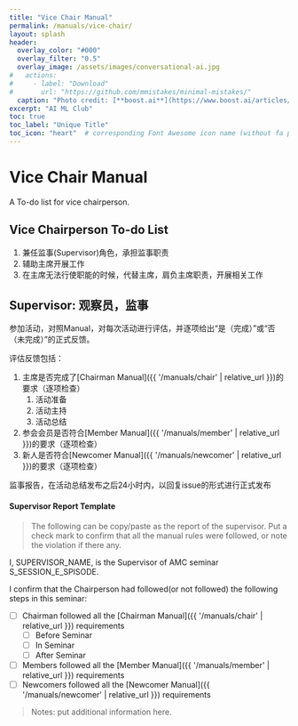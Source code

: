 ```yaml
---
title: "Vice Chair Manual"
permalink: /manuals/vice-chair/
layout: splash
header:
  overlay_color: "#000"
  overlay_filter: "0.5"
  overlay_image: /assets/images/conversational-ai.jpg
#   actions:
#     - label: "Download"
#       url: "https://github.com/mmistakes/minimal-mistakes/"
  caption: "Photo credit: [**boost.ai**](https://www.boost.ai/articles/2018/10/17/six-ways-conversational-ai-will-enhance-your-company)"
excerpt: "AI ML Club"
toc: true
toc_label: "Unique Title"
toc_icon: "heart"  # corresponding Font Awesome icon name (without fa prefix)
---
```


# Vice Chair Manual

A To-do list for vice chairperson.

## Vice Chairperson To-do List

1. 兼任监事(Supervisor)角色，承担监事职责
1. 辅助主席开展工作
1. 在主席无法行使职能的时候，代替主席，肩负主席职责，开展相关工作

## Supervisor: 观察员，监事

参加活动，对照Manual，对每次活动进行评估，并逐项给出“是（完成）”或“否（未完成）”的正式反馈。

评估反馈包括：

1. 主席是否完成了[Chairman Manual]({{ '/manuals/chair' | relative_url }})的要求（逐项检查）
    1. 活动准备
    1. 活动主持
    1. 活动总结
1. 参会会员是否符合[Member Manual]({{ '/manuals/member' | relative_url }})的要求（逐项检查）
1. 新人是否符合[Newcomer Manual]({{ '/manuals/newcomer' | relative_url }})的要求（逐项检查）

监事报告，在活动总结发布之后24小时内，以回复issue的形式进行正式发布

#### Supervisor Report Template

> The following can be copy/paste as the report of the supervisor. Put a check mark to confirm that all the manual rules were followed, or note the violation if there any.

I, SUPERVISOR_NAME, is the Supervisor of AMC seminar S_SESSION_E_SPISODE.

I confirm that the Chairperson had followed(or not followed) the following steps in this seminar:

- [ ] Chairman followed all the [Chairman Manual]({{ '/manuals/chair' | relative_url }}) requirements
    - [ ] Before Seminar
    - [ ] In Seminar
    - [ ] After Seminar
- [ ] Members followed all the [Member Manual]({{ '/manuals/member' | relative_url }}) requirements
- [ ] Newcomers followed all the [Newcomer Manual]({{ '/manuals/newcomer' | relative_url }}) requirements

> Notes: put additional information here.